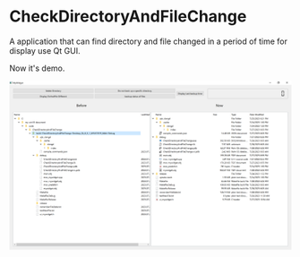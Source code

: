 # CheckDirectoryAndFileChange

A application that can find directory and file changed in a period of time for display use Qt GUI.

Now it's demo.

![alt text](https://github.com/mkzpd/CheckDirectoryAndFileChange/blob/main/pictures/Application-picture.PNG?raw=true)



